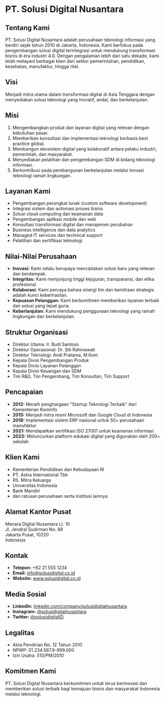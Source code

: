 # PT. Solusi Digital Nusantara

## Tentang Kami
PT. Solusi Digital Nusantara adalah perusahaan teknologi informasi yang berdiri sejak tahun 2010 di Jakarta, Indonesia. Kami berfokus pada pengembangan solusi digital terintegrasi untuk mendukung transformasi bisnis di era industri 4.0. Dengan pengalaman lebih dari satu dekade, kami telah melayani berbagai klien dari sektor pemerintahan, pendidikan, kesehatan, manufaktur, hingga ritel.

## Visi
Menjadi mitra utama dalam transformasi digital di Asia Tenggara dengan menyediakan solusi teknologi yang inovatif, andal, dan berkelanjutan.

## Misi
1. Mengembangkan produk dan layanan digital yang relevan dengan kebutuhan pasar.
2. Memberikan konsultasi dan implementasi teknologi berbasis best practice global.
3. Membangun ekosistem digital yang kolaboratif antara pelaku industri, pemerintah, dan masyarakat.
4. Menyediakan pelatihan dan pengembangan SDM di bidang teknologi informasi.
5. Berkontribusi pada pembangunan berkelanjutan melalui inovasi teknologi ramah lingkungan.

## Layanan Kami
- Pengembangan perangkat lunak (custom software development)
- Integrasi sistem dan automasi proses bisnis
- Solusi cloud computing dan keamanan data
- Pengembangan aplikasi mobile dan web
- Konsultasi transformasi digital dan manajemen perubahan
- Business intelligence dan data analytics
- Managed IT services dan technical support
- Pelatihan dan sertifikasi teknologi

## Nilai-Nilai Perusahaan
- **Inovasi:** Kami selalu berupaya menciptakan solusi baru yang relevan dan berdampak.
- **Integritas:** Kami menjunjung tinggi kejujuran, transparansi, dan etika profesional.
- **Kolaborasi:** Kami percaya bahwa sinergi tim dan kemitraan strategis adalah kunci keberhasilan.
- **Kepuasan Pelanggan:** Kami berkomitmen memberikan layanan terbaik dan solusi yang tepat guna.
- **Keberlanjutan:** Kami mendukung penggunaan teknologi yang ramah lingkungan dan berkelanjutan.

## Struktur Organisasi
- Direktur Utama: Ir. Budi Santoso
- Direktur Operasional: Dr. Siti Rahmawati
- Direktur Teknologi: Andi Pratama, M.Kom
- Kepala Divisi Pengembangan Produk
- Kepala Divisi Layanan Pelanggan
- Kepala Divisi Keuangan dan SDM
- Tim R&D, Tim Pengembang, Tim Konsultan, Tim Support

## Pencapaian
- **2012:** Meraih penghargaan "Startup Teknologi Terbaik" dari Kementerian Kominfo
- **2015:** Menjadi mitra resmi Microsoft dan Google Cloud di Indonesia
- **2018:** Implementasi sistem ERP nasional untuk 50+ perusahaan manufaktur
- **2021:** Mendapatkan sertifikasi ISO 27001 untuk keamanan informasi
- **2023:** Meluncurkan platform edukasi digital yang digunakan oleh 200+ sekolah

## Klien Kami
- Kementerian Pendidikan dan Kebudayaan RI
- PT. Astra International Tbk
- RS. Mitra Keluarga
- Universitas Indonesia
- Bank Mandiri
- dan ratusan perusahaan serta institusi lainnya

## Alamat Kantor Pusat
Menara Digital Nusantara Lt. 10  
Jl. Jendral Sudirman No. 88  
Jakarta Pusat, 10220  
Indonesia

## Kontak
- **Telepon:** +62 21 555 1234
- **Email:** info@solusidigital.co.id
- **Website:** www.solusidigital.co.id

## Media Sosial
- **LinkedIn:** [linkedin.com/company/solusidigitalnusantara](https://linkedin.com/company/solusidigitalnusantara)
- **Instagram:** [@solusidigitalnusantara](https://instagram.com/solusidigitalnusantara)
- **Twitter:** [@solusidigitalID](https://twitter.com/solusidigitalID)

## Legalitas
- Akta Pendirian No. 12 Tahun 2010
- NPWP: 01.234.567.8-999.000
- Izin Usaha: 510/PM/2010

## Komitmen Kami
PT. Solusi Digital Nusantara berkomitmen untuk terus berinovasi dan memberikan solusi terbaik bagi kemajuan bisnis dan masyarakat Indonesia melalui teknologi.
